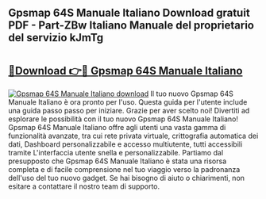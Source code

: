 ## Gpsmap 64S Manuale Italiano Download gratuit PDF - Part-ZBw Italiano Manuale del proprietario del servizio kJmTg

# <h2><a href="http://dfgiu7.blite.top/?on=Gpsmap+64S+Manuale+Italiano">🔗Download 👉🔴 Gpsmap 64S Manuale Italiano</a></h2>

[![Gpsmap 64S Manuale Italiano download](https://i.imgur.com/lujVjoI.png)](http://dfgiu7.blite.top/?on=Gpsmap+64S+Manuale+Italiano)
Il tuo nuovo Gpsmap 64S Manuale Italiano è ora pronto per l'uso. Questa guida per l'utente include una guida passo passo per iniziare. Grazie per aver scelto noi! Divertiti ad esplorare le possibilità con il tuo nuovo Gpsmap 64S Manuale Italiano! Gpsmap 64S Manuale Italiano offre agli utenti una vasta gamma di funzionalità avanzate, tra cui rete privata virtuale, crittografia automatica dei dati, Dashboard personalizzabile e accesso multiutente, tutti accessibili tramite L'interfaccia utente snella e personalizzabile. Partiamo dal presupposto che Gpsmap 64S Manuale Italiano è stata una risorsa completa e di facile comprensione nel tuo viaggio verso la padronanza dell'uso del tuo nuovo gadget. Se hai bisogno di aiuto o chiarimenti, non esitare a contattare il nostro team di supporto.
